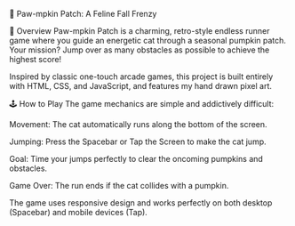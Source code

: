 🐾 Paw-mpkin Patch: A Feline Fall Frenzy

🎃 Overview
Paw-mpkin Patch is a charming, retro-style endless runner game where you guide an energetic cat through a seasonal pumpkin patch. Your mission? Jump over as many obstacles as possible to achieve the highest score!

Inspired by classic one-touch arcade games, this project is built entirely with HTML, CSS, and JavaScript, and features my hand drawn pixel art.

🕹️ How to Play
The game mechanics are simple and addictively difficult:

Movement: The cat automatically runs along the bottom of the screen.

Jumping: Press the Spacebar or Tap the Screen to make the cat jump.

Goal: Time your jumps perfectly to clear the oncoming pumpkins and obstacles.

Game Over: The run ends if the cat collides with a pumpkin.

The game uses responsive design and works perfectly on both desktop (Spacebar) and mobile devices (Tap).
